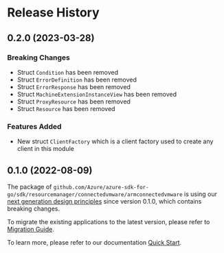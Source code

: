 # Release History

## 0.2.0 (2023-03-28)
### Breaking Changes

- Struct `Condition` has been removed
- Struct `ErrorDefinition` has been removed
- Struct `ErrorResponse` has been removed
- Struct `MachineExtensionInstanceView` has been removed
- Struct `ProxyResource` has been removed
- Struct `Resource` has been removed

### Features Added

- New struct `ClientFactory` which is a client factory used to create any client in this module


## 0.1.0 (2022-08-09)

The package of `github.com/Azure/azure-sdk-for-go/sdk/resourcemanager/connectedvmware/armconnectedvmware` is using our [next generation design principles](https://azure.github.io/azure-sdk/general_introduction.html) since version 0.1.0, which contains breaking changes.

To migrate the existing applications to the latest version, please refer to [Migration Guide](https://aka.ms/azsdk/go/mgmt/migration).

To learn more, please refer to our documentation [Quick Start](https://aka.ms/azsdk/go/mgmt).